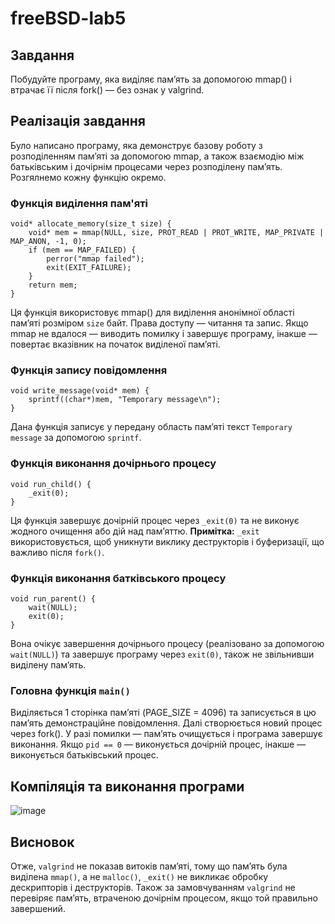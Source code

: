 # freeBSD-lab5
## Завдання
Побудуйте програму, яка виділяє пам’ять за допомогою mmap() і втрачає її після fork() — без ознак у valgrind.
## Реалізація завдання
Було написано програму, яка демонструє базову роботу з розподіленням пам’яті за допомогою mmap, а також взаємодію між батьківським і дочірнім процесами через розподілену пам’ять. Розгялнемо кожну функцію окремо.
### Функція виділення пам'яті
```
void* allocate_memory(size_t size) {
    void* mem = mmap(NULL, size, PROT_READ | PROT_WRITE, MAP_PRIVATE | MAP_ANON, -1, 0);
    if (mem == MAP_FAILED) {
        perror("mmap failed");
        exit(EXIT_FAILURE);
    }
    return mem;
}
```
Ця функція використовує mmap() для виділення анонімної області пам’яті розміром `size` байт. Права доступу — читання та запис. Якщо mmap не вдалося — виводить помилку і завершує програму, інакше — повертає вказівник на початок виділеної пам’яті.
### Функція запису повідомлення
```
void write_message(void* mem) {
    sprintf((char*)mem, "Temporary message\n");
}
```
Дана функція записує у передану область пам’яті текст `Temporary message` за допомогою `sprintf`.
### Функція виконання дочірнього процесу
```
void run_child() {
    _exit(0);
}
```
Ця функція завершує дочірній процес через `_exit(0)` та не виконує жодного очищення або дій над пам’яттю.
**Примітка:** `_exit` використовується, щоб уникнути виклику деструкторів і буферизації, що важливо після `fork()`.
### Функція виконання батківського процесу
```
void run_parent() {
    wait(NULL);
    exit(0);
}
```
Вона очікує завершення дочірнього процесу (реалізовано за допомогою `wait(NULL)`) та завершує програму через `exit(0)`, також не звільнивши виділену пам’ять.
### Головна функція `main()`
Виділяється 1 сторінка пам’яті (PAGE_SIZE = 4096) та записується в цю пам’ять демонстраційне повідомлення. Далі створюється новий процес через fork(). У разі помилки — пам’ять очищується і програма завершує виконання. Якщо `pid == 0` — виконується дочірній процес, інакше — виконується батьківський процес.
## Компіляція та виконання програми
![image](https://github.com/user-attachments/assets/2da4232c-1403-4724-a27b-8494e3265e6c)
## Висновок
Отже, `valgrind` не показав витоків пам’яті, тому що пам’ять була виділена `mmap()`, а не `malloc()`, `_exit()` не викликає обробку дескрипторів і деструкторів. Також за замовчуванням `valgrind` не перевіряє пам’ять, втраченою дочірнім процесом, якщо той правильно завершений.
